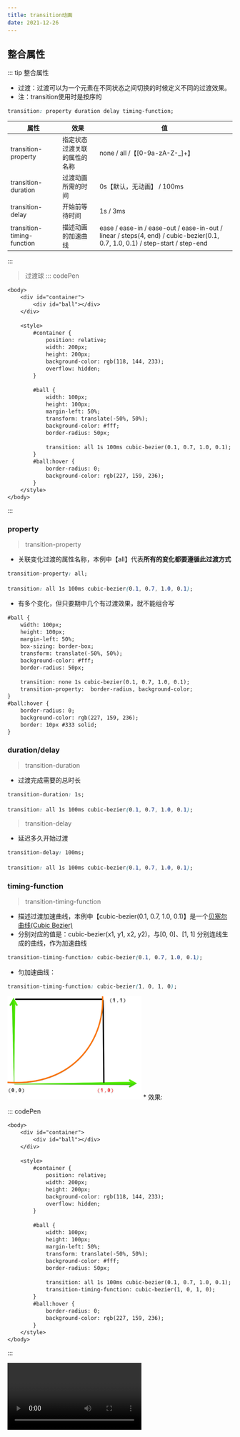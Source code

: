 ```yaml
---
title: transition动画
date: 2021-12-26
---
```

## 整合属性
::: tip 整合属性
* 过渡：过渡可以为一个元素在不同状态之间切换的时候定义不同的过渡效果。
* 注：transition使用时是按序的
```css
transition: property duration delay timing-function;
```

|属性|效果|值|
|---|---|---|
|transition-property|指定状态过渡关联的属性的名称|none / all /【[0-9a-zA-Z-_]+】|
|transition-duration|过渡动画所需的时间|0s【默认，无动画】 / 100ms|
|transition-delay|开始前等待时间|1s / 3ms|
|transition-timing-function|描述动画的加速曲线|ease / ease-in / ease-out / ease-in-out / linear / steps(4, end) / cubic-bezier(0.1, 0.7, 1.0, 0.1) / step-start / step-end|
:::
>过渡球
::: codePen
```html{23,25-28}
<body>
    <div id="container">
        <div id="ball"></div>
    </div>

    <style>
        #container {
            position: relative;
            width: 200px;
            height: 200px;
            background-color: rgb(118, 144, 233);
            overflow: hidden;
        }

        #ball {
            width: 100px;
            height: 100px;
            margin-left: 50%;
            transform: translate(-50%, 50%);
            background-color: #fff;
            border-radius: 50px;

            transition: all 1s 100ms cubic-bezier(0.1, 0.7, 1.0, 0.1);
        }
        #ball:hover {
            border-radius: 0;
            background-color: rgb(227, 159, 236);
        }
    </style>
</body>
```
:::

### property
>transition-property
* 关联变化过渡的属性名称，本例中【all】代表**所有的变化都要遵循此过渡方式**
```css
transition-property: all;

transition: all 1s 100ms cubic-bezier(0.1, 0.7, 1.0, 0.1);
```
* 有多个变化，但只要期中几个有过渡效果，就不能组合写
```css{10-11,13-17}
#ball {
    width: 100px;
    height: 100px;
    margin-left: 50%;
    box-sizing: border-box;
    transform: translate(-50%, 50%);
    background-color: #fff;
    border-radius: 50px;

    transition: none 1s cubic-bezier(0.1, 0.7, 1.0, 0.1);
    transition-property:  border-radius, background-color;
}
#ball:hover {
    border-radius: 0;
    background-color: rgb(227, 159, 236);
    border: 10px #333 solid;
}
```
### duration/delay
>transition-duration
* 过渡完成需要的总时长
```css
transition-duration: 1s;

transition: all 1s 100ms cubic-bezier(0.1, 0.7, 1.0, 0.1);
```
>transition-delay
* 延迟多久开始过渡
```css
transition-delay: 100ms;

transition: all 1s 100ms cubic-bezier(0.1, 0.7, 1.0, 0.1);
```

### timing-function
>transition-timing-function
* 描述过渡加速曲线，本例中【cubic-bezier(0.1, 0.7, 1.0, 0.1)】是一个[贝塞尔曲线(Cubic Bezier)](https://blog.csdn.net/wjnf012/article/details/78795573)
* 分别对应的值是：cubic-bezier(x1, y1, x2, y2)，与[0, 0]、[1, 1] 分别连线生成的曲线，作为加速曲线
```css
transition-timing-function: cubic-bezier(0.1, 0.7, 1.0, 0.1);
```
* 匀加速曲线：
```css
transition-timing-function: cubic-bezier(1, 0, 1, 0);
```
<img src="./assets/cubicbezier.png" style="width:300px;">
* 效果:


::: codePen
```html{23,25-28}
<body>
    <div id="container">
        <div id="ball"></div>
    </div>

    <style>
        #container {
            position: relative;
            width: 200px;
            height: 200px;
            background-color: rgb(118, 144, 233);
            overflow: hidden;
        }

        #ball {
            width: 100px;
            height: 100px;
            margin-left: 50%;
            transform: translate(-50%, 50%);
            background-color: #fff;
            border-radius: 50px;

            transition: all 1s 100ms cubic-bezier(0.1, 0.7, 1.0, 0.1);
            transition-timing-function: cubic-bezier(1, 0, 1, 0);
        }
        #ball:hover {
            border-radius: 0;
            background-color: rgb(227, 159, 236);
        }
    </style>
</body>
```
:::

<video src="./assets/cubicbezier.mp4" style="width:300px" controls />

|值|效果|
|---|---|
|ease|【默认】慢-快-慢（cubic-bezier(0.25, 0.1, 0.25, 1)）|
|linear|全程匀速，（等于 cubic-bezier(0, 0, 1, 1)）|
|ease-in|慢-快（等于 cubic-bezier(0.42, 0, 1, 1)）|
|ease-out|快-慢（等于 cubic-bezier(0, 0, 0.58, 1)）|
|ease-in-out|慢-快-慢，（等于 cubic-bezier(0.42, 0, 0.58, 1)）|